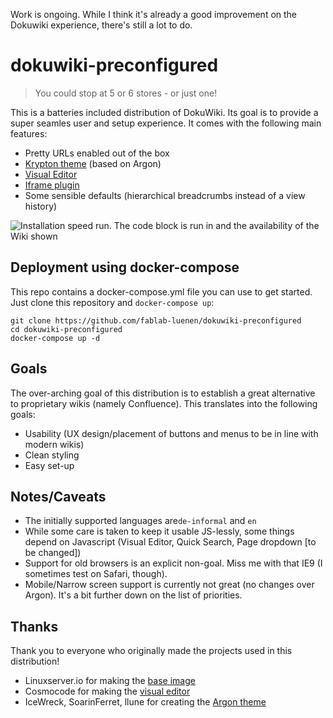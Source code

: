 Work is ongoing. While I think it's already a good improvement on the Dokuwiki experience, there's still a lot to do. 

# dokuwiki-preconfigured

> You could stop at 5 or 6 stores - or just  one!

This is a batteries included distribution of DokuWiki. Its goal is to provide a super seamles user and setup experience. It comes with the following main features:

- Pretty URLs enabled out of the box
- [Krypton theme](https://github.com/FabLab-Luenen/dokuwiki-krypton) (based on Argon)
- [Visual Editor](https://github.com/FabLab-Luenen/dokuwiki-visual-editor)
- [Iframe plugin](http://www.dokuwiki.org/plugin:iframe)
- Some sensible defaults (hierarchical breadcrumbs instead of a view history)

![Installation speed run. The code block is run in and the availability of the Wiki shown](https://i.imgur.com/DxJvmRL.gif)

## Deployment using docker-compose

This repo contains a docker-compose.yml file you can use to get started. Just clone this repository and `docker-compose up`:

```
git clone https://github.com/fablab-luenen/dokuwiki-preconfigured
cd dokuwiki-preconfigured
docker-compose up -d
```

## Goals

The over-arching goal of this distribution is to establish a great alternative to proprietary wikis (namely Confluence). This translates into the following goals:

- Usability (UX design/placement of buttons and menus to be in line with modern wikis)
- Clean styling
- Easy set-up

## Notes/Caveats

- The initially supported languages are`de-informal` and `en`
- While some care is taken to keep it usable JS-lessly, some things depend on Javascript (Visual Editor, Quick Search, Page dropdown [to be changed])
- Support for old browsers is an explicit non-goal. Miss me with that IE9 (I sometimes test on Safari, though). 
- Mobile/Narrow screen support is currently not great (no changes over Argon). It's a bit further down on the list of priorities. 

## Thanks

Thank you to everyone who originally made the projects used in this distribution!

- Linuxserver.io for making the [base image](https://github.com/linuxserver/docker-dokuwiki)
- Cosmocode for making the [visual editor](https://github.com/cosmocode/dokuwiki-plugin-prosemirror)
- IceWreck, SoarinFerret, llune for creating the [Argon theme](https://github.com/IceWreck/Argon-Dokuwiki-Template)
